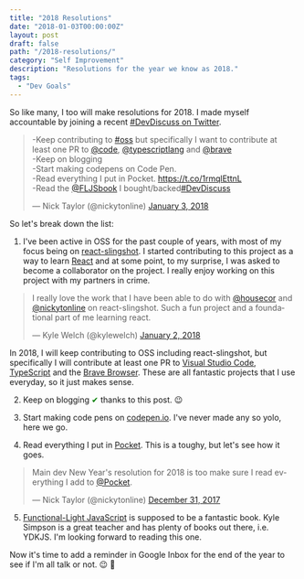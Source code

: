 ```yaml
---
title: "2018 Resolutions"
date: "2018-01-03T00:00:00Z"
layout: post
draft: false
path: "/2018-resolutions/"
category: "Self Improvement"
description: "Resolutions for the year we know as 2018."
tags:
  - "Dev Goals"
---
```


So like many, I too will make resolutions for 2018. I made myself accountable by joining a recent [#DevDiscuss on Twitter](https://twitter.com/ThePracticalDev/status/948373905181478913).

<blockquote class="twitter-tweet" data-lang="en"><p lang="en" dir="ltr">-Keep contributing  to <a href="https://twitter.com/hashtag/oss?src=hash&amp;ref_src=twsrc%5Etfw">#oss</a> but specifically I want to contribute at least one PR to <a href="https://twitter.com/code?ref_src=twsrc%5Etfw">@code</a>, <a href="https://twitter.com/typescriptlang?ref_src=twsrc%5Etfw">@typescriptlang</a> and <a href="https://twitter.com/brave?ref_src=twsrc%5Etfw">@brave</a><br>-Keep on blogging<br>-Start making codepens on Code Pen.<br>-Read everything I put in Pocket. <a href="https://t.co/1rmqlEttnL">https://t.co/1rmqlEttnL</a><br>-Read the <a href="https://twitter.com/FLJSbook?ref_src=twsrc%5Etfw">@FLJSbook</a> I bought/backed<a href="https://twitter.com/hashtag/DevDiscuss?src=hash&amp;ref_src=twsrc%5Etfw">#DevDiscuss</a></p>&mdash; Nick Taylor (@nickytonline) <a href="https://twitter.com/nickytonline/status/948382168274829314?ref_src=twsrc%5Etfw">January 3, 2018</a></blockquote>

So let's break down the list:

1. I've been active in OSS for the past couple of years, with most of my focus being on [react-slingshot](https://github.com/coryhouse/react-slingshot). I started contributing to this project as a way to learn [React](https://reactjs.org) and at some point, to my surprise, I was asked to become a collaborator on the project. I really enjoy working on this project with my partners in crime.

<blockquote class="twitter-tweet" data-lang="en"><p lang="en" dir="ltr">I really love the work that I have been able to do with <a href="https://twitter.com/housecor?ref_src=twsrc%5Etfw">@housecor</a> and <a href="https://twitter.com/nickytonline?ref_src=twsrc%5Etfw">@nickytonline</a> on react-slingshot. Such a fun project and a foundational part of me learning react.</p>&mdash; Kyle Welch (@kylewelch) <a href="https://twitter.com/kylewelch/status/948259381912702976?ref_src=twsrc%5Etfw">January 2, 2018</a></blockquote>

In 2018, I will keep contributing to OSS including react-slingshot, but specifically I will contribute at least one PR to [Visual Studio Code](https://github.com/Microsoft/vscode), [TypeScript](https://github.com/Microsoft/TypeScript) and the [Brave Browser](https://github.com/brave/browser-laptop). These are all fantastic projects that I use everyday, so it just makes sense.

2. Keep on blogging <span style="color: green">&#10004;</span> thanks to this post. 😉

3. Start making code pens on [codepen.io](https://codepen.io). I've never made any so yolo, here we go.

4. Read everything I put in [Pocket](https://getpocket.com). This is a toughy, but let's see how it goes.

<blockquote class="twitter-tweet" data-lang="en"><p lang="en" dir="ltr">Main dev New Year&#39;s resolution for 2018 is too make sure I read everything I add to <a href="https://twitter.com/Pocket?ref_src=twsrc%5Etfw">@Pocket</a>.</p>&mdash; Nick Taylor (@nickytonline) <a href="https://twitter.com/nickytonline/status/947522380632678402?ref_src=twsrc%5Etfw">December 31, 2017</a></blockquote>

5. [Functional-Light JavaScript](https://leanpub.com/fljs) is supposed to be a fantastic book. Kyle Simpson is a great teacher and has plenty of books out there, i.e. YDKJS. I'm looking forward to reading this one.

Now it's time to add a reminder in Google Inbox for the end of the year to see if I'm all talk or not. 😉 💪
